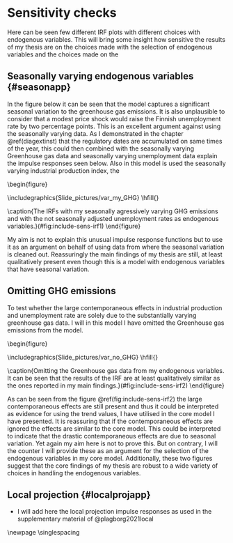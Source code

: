 

# Sensitivity checks

Here can be seen few different IRF plots with different choices with endogenous variables. This will bring some insight how sensitive the results of my thesis are on the choices made with the selection of endogenous variables and the choices made on the

## Seasonally varying endogenous variables {#seasonapp}

In the figure below it can be seen that the model captures a significant seasonal variation to the greenhouse gas emissions. It is also unplausible to consider that a modest price shock would raise the Finnish unemployment rate by two percentage points. This is an excellent argument against using the seasonally varying data. As I demonstrated in the chapter \@ref(diagextinst) that the regulatory dates are accumulated on same times of the year, this could then combined with the seasonally varying Greenhouse gas data and seasonally varying unemployment data explain the impulse responses seen below. Also in this model is used the seasonally varying industrial production index, the 

\begin{figure}

\includegraphics{Slide_pictures/var_my_GHG} \hfill{}

\caption{The IRFs with my seasonally agressively varying GHG emissions and with the not seasonally adjusted unemployment rates as endogenous variables.}(\#fig:include-sens-irf1)
\end{figure}

My aim is not to explain this unusual impulse response functions but to use it as an argument on behalf of using data from where the seasonal variation is cleaned out. Reassuringly the main findings of my thesis are still, at least qualitatively present even though this is a model with endogenous variables that have seasonal variation.

## Omitting GHG emissions

To test whether the large contemporaneous effects in industrial production and unemployment rate are solely due to the substantially varying greenhouse gas data. I will in this model I have omitted the Greenhouse gas emissions from the model. 

\begin{figure}

\includegraphics{Slide_pictures/var_no_GHG} \hfill{}

\caption{Omitting the Greenhouse gas data from my endogenous variables. It can be seen that the results of the IRF are at least qualitatively similar as the ones reported in my main findings.}(\#fig:include-sens-irf2)
\end{figure}

As can be seen from the figure \@ref(fig:include-sens-irf2) the large contemporaneous effects are still present and thus it could be interpreted as evidence for using the trend values, I have utilised in the core model I have presented. It is reassuring that if the contemporaneous effects are ignored the effects are similar to the core model. This could be interpreted to indicate that the drastic contemporaneous effects are due to seasonal variation. Yet again my aim here is not to prove this. But on contrary, I will the counter I will provide these as an argument for the selection of the endogenous variables in my core model. Additionally, these two figures suggest that the core findings of my thesis are robust to a wide variety of choices in handling the endogenous variables.

## Local projection {#localprojapp}

 - I will add here the local projection impulse responses as used in the supplementary material of @plagborg2021local

\newpage
\singlespacing
